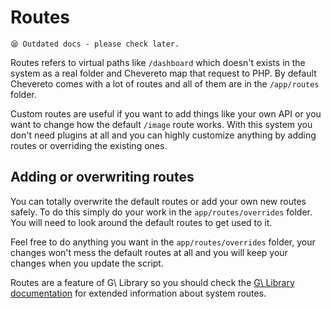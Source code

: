 # Routes

`😪 Outdated docs - please check later.`

Routes refers to virtual paths like `/dashboard` which doesn't exists in the system as a real folder and Chevereto map that request to PHP. By default Chevereto comes with a lot of routes and all of them are in the `/app/routes` folder.

Custom routes are useful if you want to add things like your own API or you want to change how the default `/image` route works. With this system you don't need plugins at all and you can highly customize anything by adding routes or overriding the existing ones.

## Adding or overwriting routes

You can totally overwrite the default routes or add your own new routes safely. To do this simply do your work in the `app/routes/overrides` folder. You will need to look around the default routes to get used to it.

Feel free to do anything you want in the `app/routes/overrides` folder, your changes won't mess the default routes at all and you will keep your changes when you update the script.

Routes are a feature of G\ Library so you should check the [G\ Library documentation](https://g.chevereto.com/) for extended information about system routes.
